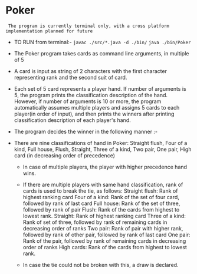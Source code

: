 # Poker

` The program is currently terminal only, with a cross platform implementation planned for future`

 * TO RUN from terminal:-
   `javac ./src/*.java -d ./bin/`
   `java ./bin/Poker`
  
 * The Poker program takes cards as command line arguments, in multiple of 5
 * A card is input as string of 2 characters with the first character
   representing rank and the second suit of card.
 
 * Each set of 5 card represents a player hand. If number of arguments is 5,
   the program prints the classification description of the hand. However,
   if number of arguments is 10 or more, the program automatically assumes
   multiple players and assigns 5 cards to each player(in order of 
   input), and then prints the winners after printing classification 
   description of each player's hand.
  
 * The program decides the winner in the following manner :-
 
 * There are nine classifications of hand in Poker:
   Straight flush, Four of a kind, Full house, Flush, Straight,
   Three of a kind, Two pair, One pair, High card
   (in decreasing order of precedence)
  
   * In case of multiple players, the player with higher precedence hand wins.
 
   * If there are multiple players with same hand classification, rank of
     cards is used to break the tie, as follows:
      Straight flush: Rank of highest ranking card
      Four of a kind: Rank of the set of four card, followed by rank of last card
      Full house: Rank of the set of three, followed by rank of pair
      Flush: Rank of the cards from highest to lowest rank.
      Straight: Rank of highest ranking card
      Three of a kind: Rank of set of three, followed by rank of remaining cards 
         in decreasing order of ranks
      Two pair: Rank of pair with higher rank, followed by rank of other pair,
         followed by rank of last card
      One pair: Rank of the pair, followed by rank of remaining cards in 
         decreasing order of ranks
      High cards: Rank of the cards from highest to lowest rank.
  
   * In case the tie could not be broken with this, a draw is declared.
 
